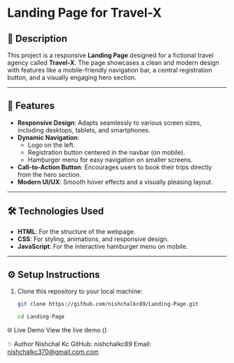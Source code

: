 # Landing Page for Travel-X

## 🌟 Description
This project is a responsive **Landing Page** designed for a fictional travel agency called **Travel-X**. The page showcases a clean and modern design with features like a mobile-friendly navigation bar, a central registration button, and a visually engaging hero section.

---

## 🚀 Features
- **Responsive Design**: Adapts seamlessly to various screen sizes, including desktops, tablets, and smartphones.
- **Dynamic Navigation**: 
  - Logo on the left.
  - Registration button centered in the navbar (on mobile).
  - Hamburger menu for easy navigation on smaller screens.
- **Call-to-Action Button**: Encourages users to book their trips directly from the hero section.
- **Modern UI/UX**: Smooth hover effects and a visually pleasing layout.

---

## 🛠️ Technologies Used
- **HTML**: For the structure of the webpage.
- **CSS**: For styling, animations, and responsive design.
- **JavaScript**: For the interactive hamburger menu on mobile.

---

## ⚙️ Setup Instructions
1. Clone this repository to your local machine:
   ```bash
   git clone https://github.com/nishchalkc89/Landing-Page.git

   cd Landing-Page

🌐 Live Demo
View the live demo ()

✨ Author
Nishchal Kc
GitHub: nishchalkc89
Email: nishchalkc370@gmail.com.com
   
   
  
